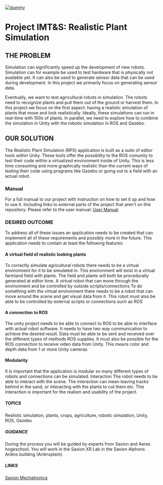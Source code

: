 [![dummy](https://github.com/GlynLeine/RealisticPlantSim/workflows/Build%20Action/badge.svg)](https://github.com/GlynLeine/RealisticPlantSim/actions?query=workflow%3ABuild%20Action)

# Project IMT&S: Realistic Plant Simulation
## THE PROBLEM
Simulation can significantly speed up the development of new robots. Simulation can for example be used to test hardware that is physically not available yet. It can also be used to generate sensor data that can be used during development. In this project we primarily focus on generating sensor data.

Eventually, we want to test agricultural robots in simulation. The robots need to recognize plants and pull them out of the ground or harvest them. In this project we focus on the first aspect: having a realistic simulation of plants that move and look realistically. Ideally, these simulations can run in real-time with 100s of plants. In parallel, we need to explore how to combine the simulation in Unity with the robotic simulation in ROS and Gazebo.

## OUR SOLUTION
The Realistic Plant Simulation (RPS) application is built as a suite of editor tools within Unity. These tools offer the possibility to the ROS comunity to test their code within a virtualized environment inside of Unity. This is less time consuming and more graphically realistic than the current ways of testing their code using programs like Gazebo or going out to a field with an actual robot. 

### Manual
For a full manual to our project with instruction on how to set it up and how to use it. Including links to external parts of the project that aren't on this repository. Please refer to the user manual: [User Manual](https://docs.google.com/document/d/1ElO3Z174t5oolri0vyFrG4HCnSy8ZSZZBn0QKAvnmeU/edit?usp=sharing)

### DESIRED OUTCOME
To address all of these issues an application needs to be created that can implement all of these requirements and possibly more in the future. 
This application needs to contain at least the following features:

#### A virtual field of realistic looking plants
To correctly simulate agricultural robots there needs to be a virtual environment for it to be simulated in.
This environment will exist in a virtual farmland field with plants. The field and plants will both be procedurally generated at editor time.
A virtual robot that can move through the environment and be controlled by outside scripts/connections
To do something with the virtual environment there needs to be a robot that can move around the scene and get visual data from it.
This robot must also be able to be controlled by external scripts or connections such as ROS

#### A connection to ROS
The unity project needs to be able to connect to ROS to be able to interface with actual robot software.
It needs to have two way communication to achieve the desired result. Data must be able to be sent and received over the different types of methods ROS supplies.
It must also be possible for the ROS connection to receive video data from Unity. This means color and depth data from 1 or more Unity cameras

#### Modularity
It is important that the application is modular so many different types of robots and connections can be simulated.
Interaction
The robot needs to be able to interact with the scene. The interaction can mean leaving tracks behind in the sand, or interacting with the plants to cut them etc.
This interaction is important for the realism and usability of the project.

##### TOPICS
Realistic simulation, plants, crops, agriculture, robotic simulation, Unity, ROS, Gazebo

##### GUIDANCE
During the process you will be guided by experts from Saxion and Aeres hogeschool. You will work in the Saxion XR Lab in the Saxion Alphons Ariëns building (Ariënsplein).


##### LINKS
[Saxion Mechatronica](https://www.saxion.nl/onderzoek/smart-industry/mechatronica)<br>
